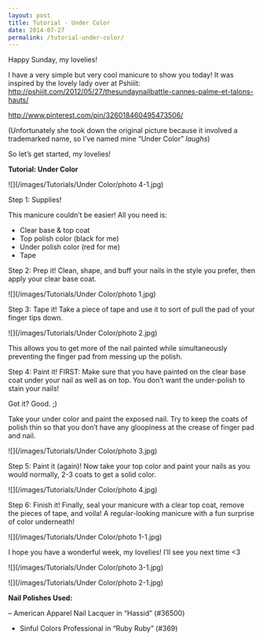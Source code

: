 ```yaml
---
layout: post
title: Tutorial - Under Color
date: 2014-07-27
permalink: /tutorial-under-color/
---
```


Happy Sunday, my lovelies!

I have a very simple but very cool manicure to show you today! It was inspired by the lovely lady over at Pshiiit: http://pshiiit.com/2012/05/27/thesundaynailbattle-cannes-palme-et-talons-hauts/

http://www.pinterest.com/pin/326018460495473506/

(Unfortunately she took down the original picture because it involved a trademarked name, so I’ve named mine “Under Color” *laughs*)

So let’s get started, my lovelies!

**Tutorial: Under Color**

![](/images/Tutorials/Under Color/photo 4-1.jpg)

Step 1: Supplies!

This manicure couldn’t be easier! All you need is:

- Clear base & top coat
- Top polish color (black for me)
- Under polish color (red for me)
- Tape

Step 2: Prep it! Clean, shape, and buff your nails in the style you prefer, then apply your clear base coat.

![](/images/Tutorials/Under Color/photo 1.jpg)

Step 3: Tape it! Take a piece of tape and use it to sort of pull the pad of your finger tips down.

![](/images/Tutorials/Under Color/photo 2.jpg)

This allows you to get more of the nail painted while simultaneously preventing the finger pad from messing up the polish.

Step 4: Paint it! FIRST: Make sure that you have painted on the clear base coat under your nail as well as on top. You don’t want the under-polish to stain your nails!

Got it? Good. ;)

Take your under color and paint the exposed nail. Try to keep the coats of polish thin so that you don’t have any gloopiness at the crease of finger pad and nail.

![](/images/Tutorials/Under Color/photo 3.jpg)

Step 5: Paint it (again)! Now take your top color and paint your nails as you would normally, 2-3 coats to get a solid color.

![](/images/Tutorials/Under Color/photo 4.jpg)

Step 6: Finish it! Finally, seal your manicure with a clear top coat, remove the pieces of tape, and voila! A regular-looking manicure with a fun surprise of color underneath!

![](/images/Tutorials/Under Color/photo 1-1.jpg)

I hope you have a wonderful week, my lovelies! I’ll see you next time <3

![](/images/Tutorials/Under Color/photo 3-1.jpg)

![](/images/Tutorials/Under Color/photo 2-1.jpg)

**Nail Polishes Used:**

– American Apparel Nail Lacquer in “Hassid” (#36500)
- Sinful Colors Professional in “Ruby Ruby” (#369)